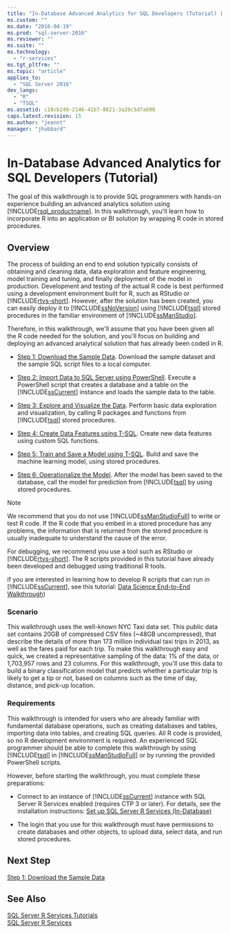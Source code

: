 ```yaml
---
title: "In-Database Advanced Analytics for SQL Developers (Tutorial) | Microsoft Docs"
ms.custom: ""
ms.date: "2016-04-19"
ms.prod: "sql-server-2016"
ms.reviewer: ""
ms.suite: ""
ms.technology: 
  - "r-services"
ms.tgt_pltfrm: ""
ms.topic: "article"
applies_to: 
  - "SQL Server 2016"
dev_langs: 
  - "R"
  - "TSQL"
ms.assetid: c18cb249-2146-41b7-8821-3a20c5d7a690
caps.latest.revision: 15
ms.author: "jeannt"
manager: "jhubbard"
---
```

# In-Database Advanced Analytics for SQL Developers (Tutorial)
The goal of this walkthrough is to provide SQL programmers with hands-on experience  building an advanced analytics solution using [!INCLUDE[rsql_productname](../../../advanced-analytics/r-services/includes/rsql-productname-md.md)]. In this walkthrough, you'll learn how to incorporate R into an application or BI solution by wrapping R code in stored procedures.  
  
## Overview  
The process of building an end to end solution typically consists of obtaining and cleaning data, data exploration and feature engineering, model training and tuning, and finally deployment of the model in production. Development and testing of the actual R code is best performed using a development environment built for  R, such as RStudio or [!INCLUDE[rtvs-short](../../../advanced-analytics/r-services/tutorials/includes/rtvs-short-md.md)]. However, after the solution has been created, you can easily deploy it to [!INCLUDE[ssNoVersion](../../../advanced-analytics/r-services/includes/ssnoversion-md.md)] using [!INCLUDE[tsql](../../../advanced-analytics/r-services/includes/tsql-md.md)] stored procedures in the familiar environment of [!INCLUDE[ssManStudio](../../../advanced-analytics/r-services/includes/ssmanstudio-md.md)].  
  
Therefore, in this walkthrough, we'll assume that you have been given all the R code needed for the solution, and you'll focus on building and deploying an advanced analytical solution that has already been coded in R.  
  
-   [Step 1: Download the Sample Data](../../../advanced-analytics/r-services/tutorials/step-1-download-the-sample-data-in-database-advanced-analytics-tutorial.md).    Download the sample dataset and the sample SQL script files to a local computer.  
  
-   [Step 2: Import Data to SQL Server using PowerShell](../../../advanced-analytics/r-services/tutorials/step-2-import-data-to-sql-server-using-powershell.md).  Execute a PowerShell script that creates a database and a table on the [!INCLUDE[ssCurrent](../../../advanced-analytics/r-services/includes/sscurrent-md.md)] instance and loads the sample data to the table.  
  
-   [Step 3: Explore and Visualize the Data](../../../advanced-analytics/r-services/tutorials/step-3-explore-and-visualize-the-data-in-database-advanced-analytics-tutorial.md).   Perform basic data exploration and visualization, by calling R packages and functions from [!INCLUDE[tsql](../../../advanced-analytics/r-services/includes/tsql-md.md)] stored procedures.  
  
-   [Step 4: Create Data Features using T-SQL](../../../advanced-analytics/r-services/tutorials/step-4-create-data-features-using-t-sql-in-database-advanced-analytics-tutorial.md).  Create new data features using custom SQL functions.  
  
-   [Step 5: Train and Save a Model using T-SQL](../../../advanced-analytics/r-services/tutorials/step-5-train-and-save-a-model-using-t-sql.md).  Build and save the machine learning model, using stored procedures.  
  
-   [Step 6: Operationalize the Model](../../../advanced-analytics/r-services/tutorials/step-6-operationalize-the-model-in-database-advanced-analytics-tutorial.md).  After the model has been saved to the database, call the model for prediction from [!INCLUDE[tsql](../../../advanced-analytics/r-services/includes/tsql-md.md)] by using stored procedures.  
  
> [!NOTE]  
> We recommend that you do not use [!INCLUDE[ssManStudioFull](../../../advanced-analytics/r-services/includes/ssmanstudiofull-md.md)] to write or test R code. If the R code that you embed in a stored procedure has any problems, the information that is returned from the stored procedure is usually inadequate to understand the cause of the error.   
>   
> For debugging, we recommend you use a tool such as RStudio or [!INCLUDE[rtvs-short](../../../advanced-analytics/r-services/tutorials/includes/rtvs-short-md.md)]. The R scripts provided in this tutorial have already been developed and debugged using traditional R tools.  
>   
> if you are interested in learning how to develop R scripts that can run in [!INCLUDE[ssCurrent](../../../advanced-analytics/r-services/includes/sscurrent-md.md)], see this tutorial: [Data Science End-to-End Walkthrough](../../../advanced-analytics/r-services/tutorials/data-science-end-to-end-walkthrough.md))  
  
### Scenario  
This walkthrough uses the well-known NYC Taxi data set. This public data set contains 20GB of compressed CSV files (~48GB uncompressed), that describe the details of more than 173 million individual taxi trips in 2013, as well as the fares paid for each trip. To make this walkthrough easy and quick, we created a representative sampling of the data: 1% of the data, or 1,703,957 rows and 23 columns. For this walkthrough, you'll use this data to build a binary classification model that predicts whether a particular trip is likely to get a tip or not, based on columns such as the time of day, distance, and pick-up location.  
  
  
### Requirements  
This walkthrough is intended for users who are already familiar with fundamental database operations, such as creating databases and tables, importing data into tables, and creating SQL queries. All R code is provided, so no R development environment is required. An experienced SQL programmer should be able to complete this walkthrough by using [!INCLUDE[tsql](../../../advanced-analytics/r-services/includes/tsql-md.md)] in [!INCLUDE[ssManStudioFull](../../../advanced-analytics/r-services/includes/ssmanstudiofull-md.md)] or by running the provided PowerShell scripts.  
  
However, before starting the walkthrough, you must complete these preparations:  
  
-   Connect to an instance of [!INCLUDE[ssCurrent](../../../advanced-analytics/r-services/includes/sscurrent-md.md)] instance with SQL Server R Services enabled (requires CTP 3 or later). For details, see the installation instructions: [Set up SQL Server R Services (In-Database)](https://msdn.microsoft.com/library/mt696069.aspx)  
  
 -   The login that you use for this walkthrough must have permissions to create databases and other objects, to upload data, select data, and run stored procedures.  
  
## Next Step  
[Step 1: Download the Sample Data](../../../advanced-analytics/r-services/tutorials/step-1-download-the-sample-data-in-database-advanced-analytics-tutorial.md)  
  
## See Also  
[SQL Server R Services Tutorials](../../../advanced-analytics/r-services/tutorials/sql-server-r-services-tutorials.md)  
[SQL Server R Services](../../../advanced-analytics/r-services/sql-server-r-services.md)  
  
  
  
